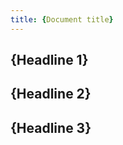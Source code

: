 ```yaml
---
title: {Document title}
---
```


<!-- Answer "what-is" questions and provide essential background information that users must know.

Use nominal style for the title, for example, "Security" or "Security Concept".

Conceptual information might explain the nature and components of a product and describe how it fits into a category of products. Conceptual information helps readers to map their knowledge and understanding to the tasks they need to perform and to provide other essential information about a product, process, or system.
-->

## {Headline 1}

<!-- If possible, split the content into sections so that the users can easily jump to a relevant paragraph in the right-hand navigation.

For example, start with a brief introduction.
-->

## {Headline 2}

<!-- If possible, split the content into sections so that the users can easily jump to a relevant paragraph with the right-hand navigation.

For example, describe the details of the concept or feature at hand.
-->

## {Headline 3}

<!-- If possible, split the content into sections so that the users can easily jump to a relevant paragraph with the right-hand navigation.

For example, provide links to relevant instructions, troubleshooting guides, or external sources.
-->
